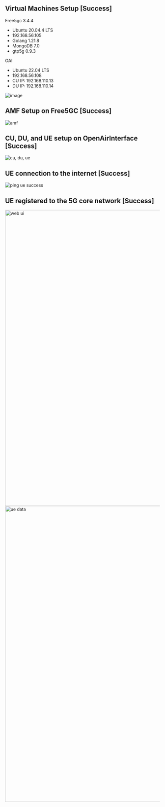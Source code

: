 ## Virtual Machines Setup [Success]

Free5gc 3.4.4
- Ubuntu 20.04.4 LTS
- 192.168.56.105
- Golang 1.21.8
- MongoDB 7.0
- gtp5g 0.9.3

OAI
- Ubuntu 22.04 LTS
- 192.168.56.108
- CU IP: 192.168.110.13
- DU IP: 192.168.110.14

![image](https://github.com/user-attachments/assets/43900d4f-2476-4e73-a4b1-b123b9b9f436)



## AMF Setup on Free5GC [Success]
![amf](https://github.com/user-attachments/assets/48d5e2c5-a8c6-429e-9dc6-ad2b1a51ec5d)


## CU, DU, and UE setup on OpenAirInterface [Success]
![cu, du, ue](https://github.com/user-attachments/assets/5684b9bf-9cf5-4aa8-9aeb-01e807103d24)


## UE connection to the internet [Success]
![ping ue success](https://github.com/user-attachments/assets/572e774b-60c8-4a49-b36b-6f24b35342a1)


## UE registered to the 5G core network [Success]
<img width="960" alt="web ui" src="https://github.com/user-attachments/assets/0ad9c89d-0196-491a-a492-f96c08083a4f" />

<img width="960" alt="ue data" src="https://github.com/user-attachments/assets/4bd9f2b7-b90f-47e0-bc5f-664339d2397b" />
